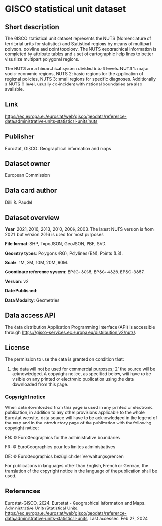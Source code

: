 # GISCO statistical unit dataset

## Short description
The GISCO statistical unit dataset represents the NUTS (Nomenclature of territorial units for statistics) and Statistical regions by means of multipart polygon, polyline and point topology. The NUTS geographical information is completed by attribute tables and a set of cartographic help lines to better visualize multipart polygonal regions.

The NUTS are a hierarchical system divided into 3 levels. NUTS 1: major socio-economic regions, NUTS 2: basic regions for the application of regional policies, NUTS 3: small regions for specific diagnoses. Additionally a NUTS 0 level, usually co-incident with national boundaries are also available.

## Link
https://ec.europa.eu/eurostat/web/gisco/geodata/reference-data/administrative-units-statistical-units/nuts

## Publisher
Eurostat, GISCO: Geographical information and maps

## Dataset owner
European Commission

## Data card author
Dilli R. Paudel

## Dataset overview
**Year**: 2021, 2016, 2013, 2010, 2006, 2003.
The latest NUTS version is from 2021, but version 2016 is used for most purposes.

**File format**: SHP, TopoJSON, GeoJSON, PBF, SVG.

**Geomtry types**: Polygons (RG), Polylines (BN), Points (LB).

**Scale**: 1M, 3M, 10M, 20M, 60M.

**Coordinate reference system**: EPSG: 3035, EPSG: 4326, EPSG: 3857.

**Version**: v2

**Date Published**:

**Data Modality**: Geometries

## Data access API
The data distribution Application Programming Interface (API) is accessible through https://gisco-services.ec.europa.eu/distribution/v2/nuts/.

## License
The permission to use the data is granted on condition that:
1. the data will not be used for commercial purposes;
2/ the source will be acknowledged. A copyright notice, as specified below, will have to be visible on any printed or electronic publication using the data downloaded from this page.

### Copyright notice
When data downloaded from this page is used in any printed or electronic publication, in addition to any other provisions applicable to the whole Eurostat website, data source will have to be acknowledged in the legend of the map and in the introductory page of the publication with the following copyright notice:

EN: © EuroGeographics for the administrative boundaries

FR: © EuroGeographics pour les limites administratives

DE: © EuroGeographics bezüglich der Verwaltungsgrenzen

For publications in languages other than English, French or German, the translation of the copyright notice in the language of the publication shall be used.

## References
Eurostat-GISCO, 2024. Eurostat - Geographical Information and Maps. Administrative Units/Statistical Units. https://ec.europa.eu/eurostat/web/gisco/geodata/reference-data/administrative-units-statistical-units, Last accessed: Feb 22, 2024.